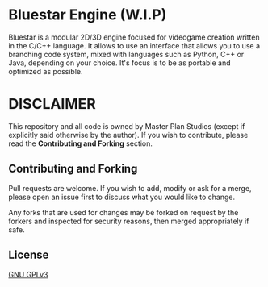 # Bluestar Engine (W.I.P)

Bluestar is a modular 2D/3D engine focused for videogame creation written in the C/C++ language. It allows to use an interface that allows you to use a branching code system, mixed with languages such as Python, C++ or Java, depending on your choice. It's focus is to be as portable and optimized as possible.

# DISCLAIMER

This repository and all code is owned by Master Plan Studios (except if explicitly said otherwise by the author). If you wish to contribute, please read the **Contributing and Forking** section.

## Contributing and Forking

Pull requests are welcome. If you wish to add, modify or ask for a merge, please open an issue first to discuss what you would like to change.

Any forks that are used for changes may be forked on request by the forkers and inspected for security reasons, then merged appropriately if safe.

## License

[GNU GPLv3](https://choosealicense.com/licenses/gpl-3.0)
